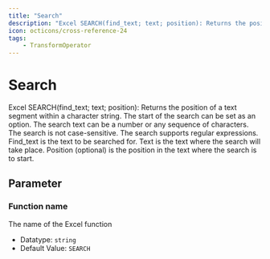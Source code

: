 ```yaml
---
title: "Search"
description: "Excel SEARCH(find_text; text; position): Returns the position of a text segment within a character string. The start of the search can be set as an option. The search text can be a number or any sequence of characters. The search is not case-sensitive. The search supports regular expressions. Find_text is the text to be searched for. Text is the text where the search will take place. Position (optional) is the position in the text where the search is to start."
icon: octicons/cross-reference-24
tags: 
    - TransformOperator
---
```

# Search
<!-- This file was generated - DO NOT CHANGE IT MANUALLY -->



Excel SEARCH(find_text; text; position): Returns the position of a text segment within a character string. The start of the search can be set as an option. The search text can be a number or any sequence of characters. The search is not case-sensitive. The search supports regular expressions. Find_text is the text to be searched for. Text is the text where the search will take place. Position (optional) is the position in the text where the search is to start.

## Parameter

### Function name

The name of the Excel function

- Datatype: `string`
- Default Value: `SEARCH`



